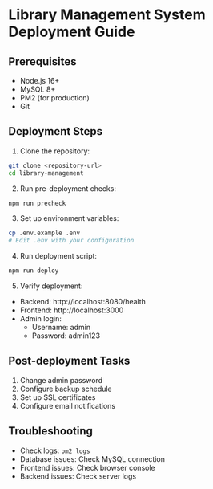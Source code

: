 # Library Management System Deployment Guide

## Prerequisites
- Node.js 16+
- MySQL 8+
- PM2 (for production)
- Git

## Deployment Steps

1. Clone the repository:
```bash
git clone <repository-url>
cd library-management
```

2. Run pre-deployment checks:
```bash
npm run precheck
```

3. Set up environment variables:
```bash
cp .env.example .env
# Edit .env with your configuration
```

4. Run deployment script:
```bash
npm run deploy
```

5. Verify deployment:
- Backend: http://localhost:8080/health
- Frontend: http://localhost:3000
- Admin login: 
  - Username: admin
  - Password: admin123

## Post-deployment Tasks
1. Change admin password
2. Configure backup schedule
3. Set up SSL certificates
4. Configure email notifications

## Troubleshooting
- Check logs: `pm2 logs`
- Database issues: Check MySQL connection
- Frontend issues: Check browser console
- Backend issues: Check server logs 